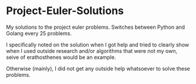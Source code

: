 # Project-Euler-Solutions
My solutions to the project euler problems. Switches between Python and Golang every 25 problems. 

I specifically noted on the solution when I got help and tried to clearly show when I used outside research and/or 
algorithms that were not my own, seive of erathosthenes would be an example. 

Otherwise (mainly), I did not get any outside help whatsoever to solve these problems.
